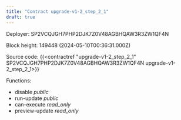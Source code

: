 ```yaml
---
title: "Contract upgrade-v1-2_step_2_1"
draft: true
---
```

Deployer: SP2VCQJGH7PHP2DJK7Z0V48AGBHQAW3R3ZW1QF4N


 



Block height: 149448 (2024-05-10T00:36:31.000Z)

Source code: {{<contractref "upgrade-v1-2_step_2_1" SP2VCQJGH7PHP2DJK7Z0V48AGBHQAW3R3ZW1QF4N upgrade-v1-2_step_2_1>}}

Functions:

* disable _public_
* run-update _public_
* can-execute _read_only_
* preview-update _read_only_
